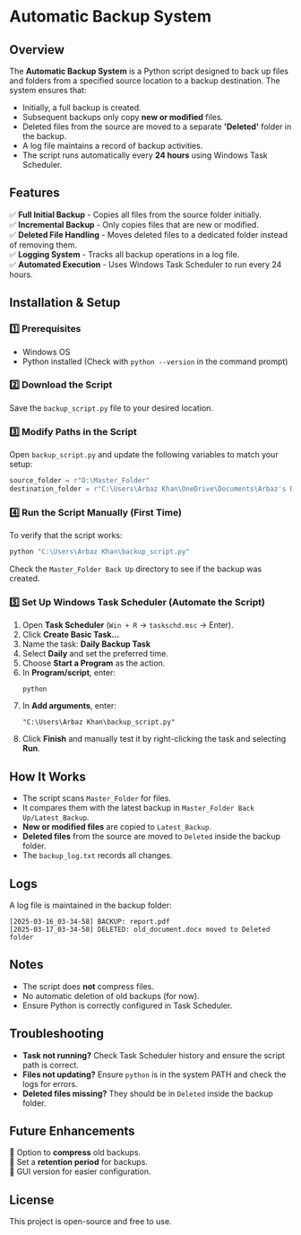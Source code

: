 # Automatic Backup System

## Overview
The **Automatic Backup System** is a Python script designed to back up files and folders from a specified source location to a backup destination. The system ensures that:
- Initially, a full backup is created.
- Subsequent backups only copy **new or modified** files.
- Deleted files from the source are moved to a separate **'Deleted'** folder in the backup.
- A log file maintains a record of backup activities.
- The script runs automatically every **24 hours** using Windows Task Scheduler.

## Features
✅ **Full Initial Backup** - Copies all files from the source folder initially.  
✅ **Incremental Backup** - Only copies files that are new or modified.  
✅ **Deleted File Handling** - Moves deleted files to a dedicated folder instead of removing them.  
✅ **Logging System** - Tracks all backup operations in a log file.  
✅ **Automated Execution** - Uses Windows Task Scheduler to run every 24 hours.  

## Installation & Setup
### 1️⃣ **Prerequisites**
- Windows OS
- Python installed (Check with `python --version` in the command prompt)

### 2️⃣ **Download the Script**
Save the `backup_script.py` file to your desired location.

### 3️⃣ **Modify Paths in the Script**
Open `backup_script.py` and update the following variables to match your setup:
```python
source_folder = r"D:\Master_Folder"
destination_folder = r"C:\Users\Arbaz Khan\OneDrive\Documents\Arbaz's Document\Master_Folder Back Up"
```

### 4️⃣ **Run the Script Manually (First Time)**
To verify that the script works:
```sh
python "C:\Users\Arbaz Khan\backup_script.py"
```
Check the `Master_Folder Back Up` directory to see if the backup was created.

### 5️⃣ **Set Up Windows Task Scheduler (Automate the Script)**
1. Open **Task Scheduler** (`Win + R` → `taskschd.msc` → Enter).
2. Click **Create Basic Task...**
3. Name the task: **Daily Backup Task**
4. Select **Daily** and set the preferred time.
5. Choose **Start a Program** as the action.
6. In **Program/script**, enter:
   ```
   python
   ```
7. In **Add arguments**, enter:
   ```
   "C:\Users\Arbaz Khan\backup_script.py"
   ```
8. Click **Finish** and manually test it by right-clicking the task and selecting **Run**.

## How It Works
- The script scans `Master_Folder` for files.
- It compares them with the latest backup in `Master_Folder Back Up/Latest_Backup`.
- **New or modified files** are copied to `Latest_Backup`.
- **Deleted files** from the source are moved to `Deleted` inside the backup folder.
- The `backup_log.txt` records all changes.

## Logs
A log file is maintained in the backup folder:
```
[2025-03-16_03-34-58] BACKUP: report.pdf
[2025-03-17_03-34-58] DELETED: old_document.docx moved to Deleted folder
```

## Notes
- The script does **not** compress files.
- No automatic deletion of old backups (for now).
- Ensure Python is correctly configured in Task Scheduler.

## Troubleshooting
- **Task not running?** Check Task Scheduler history and ensure the script path is correct.
- **Files not updating?** Ensure `python` is in the system PATH and check the logs for errors.
- **Deleted files missing?** They should be in `Deleted` inside the backup folder.

## Future Enhancements
🔹 Option to **compress** old backups.  
🔹 Set a **retention period** for backups.  
🔹 GUI version for easier configuration.  

## License
This project is open-source and free to use.

